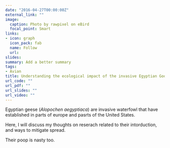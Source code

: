 ```yaml
---
date: "2016-04-27T00:00:00Z"
external_link: ""
image:
  caption: Photo by rawpixel on eBird
  focal_point: Smart
links:
- icon: graph
  icon_pack: fab
  name: Follow
  url: 
slides: 
summary: Add a better summary 
tags:
- Avian
title: Understanding the ecological impact of the invasive Egyptian Goose 
url_code: ""
url_pdf: ""
url_slides: ""
url_video: ""
---
```


Egyptian geese (_Alopochen aegyptiaca_) are invasive waterfowl that have established in parts of europe and pasrts of the United States.

Here, I will discuss my thoughts on reserach related to their intorduction, and ways to mitigate spread.

Their poop is nasty too. 
